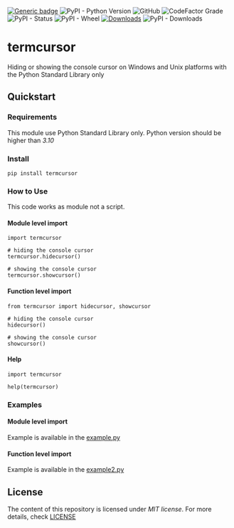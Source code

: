 [![Generic badge](https://img.shields.io/badge/Version-1.0.0-blue)](https://shields.io/)
![PyPI - Python Version](https://img.shields.io/pypi/pyversions/termcursor)
![GitHub](https://img.shields.io/github/license/richardvecsey/termcursor)
![CodeFactor Grade](https://img.shields.io/codefactor/grade/github/richardvecsey/termcursor/main)
![PyPI - Status](https://img.shields.io/pypi/status/termcursor)
![PyPI - Wheel](https://img.shields.io/pypi/wheel/termcursor)
[![Downloads](https://pepy.tech/badge/termcursor)](https://pepy.tech/project/termcursor)
![PyPI - Downloads](https://img.shields.io/pypi/dm/termcursor)

# termcursor

Hiding or showing the console cursor on Windows and Unix platforms with the Python Standard Library only

## Quickstart

### Requirements

This module use Python Standard Library only. Python version should be higher than *3.10*

### Install

```
pip install termcursor
```

### How to Use

This code works as module not a script.

#### Module level import

```
import termcursor

# hiding the console cursor
termcursor.hidecursor()

# showing the console cursor
termcursor.showcursor()
```

#### Function level import

```
from termcursor import hidecursor, showcursor

# hiding the console cursor
hidecursor()

# showing the console cursor
showcursor()
```

#### Help

```
import termcursor

help(termcursor)
```

### Examples

#### Module level import

Example is available in the [example.py](https://github.com/richardvecsey/termcursor/blob/main/example.py)

#### Function level import

Example is available in the [example2.py](https://github.com/richardvecsey/termcursor/blob/main/example2.py)

## License

The content of this repository is licensed under *MIT license*. For more details, check [LICENSE](https://github.com/richardvecsey/termcursor/blob/main/LICENSE)
